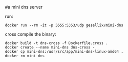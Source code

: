 #a mini dns server

run:

    docker run --rm -it -p 5555:5353/udp gesellix/mini-dns

cross compile the binary:

    docker build -t dns-cross -f Dockerfile.cross .
    docker create --name mini-dns dns-cross -
    docker cp mini-dns:/usr/src/app/mini-dns-linux-amd64 .
    docker rm mini-dns
